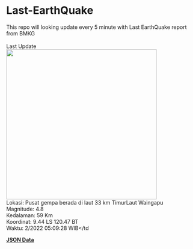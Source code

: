 # Last-EarthQuake
This repo will looking update every 5 minute with Last EarthQuake report from BMKG
<br>
<br>
Last Update
<br>
<img src="https://ews.bmkg.go.id/TEWS/data/20221214050928.mmi.jpg" width="400"/>
<br>
Lokasi: Pusat gempa berada di laut 33 km TimurLaut Waingapu <br>
Magnitude: 4.8 <br>
Kedalaman: 59 Km <br>
Koordinat: 9.44 LS 120.47 BT <br>
Waktu: 2/2022 05:09:28 WIB</td <br>

<a href="./data/data.json">**JSON Data**</a>
